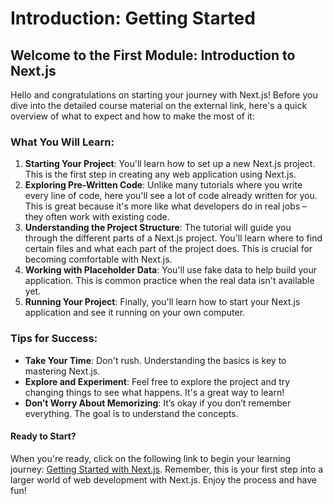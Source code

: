 # Introduction: Getting Started

## Welcome to the First Module: Introduction to Next.js

Hello and congratulations on starting your journey with Next.js! Before you dive into the detailed course material on the external link, here's a quick overview of what to expect and how to make the most of it:

### What You Will Learn:

1. __Starting Your Project__: You'll learn how to set up a new Next.js project. This is the first step in creating any web application using Next.js.
2. __Exploring Pre-Written Code__: Unlike many tutorials where you write every line of code, here you'll see a lot of code already written for you. This is great because it's more like what developers do in real jobs – they often work with existing code.
3. __Understanding the Project Structure__: The tutorial will guide you through the different parts of a Next.js project. You'll learn where to find certain files and what each part of the project does. This is crucial for becoming comfortable with Next.js.
4. __Working with Placeholder Data__: You'll use fake data to help build your application. This is common practice when the real data isn't available yet.
5. __Running Your Project__: Finally, you'll learn how to start your Next.js application and see it running on your own computer.

### Tips for Success:

- __Take Your Time__: Don't rush. Understanding the basics is key to mastering Next.js.
- __Explore and Experiment__: Feel free to explore the project and try changing things to see what happens. It's a great way to learn!
- __Don’t Worry About Memorizing__: It’s okay if you don’t remember everything. The goal is to understand the concepts.

#### Ready to Start?

When you're ready, click on the following link to begin your learning journey: [Getting Started with Next.js](https://nextjs.org/learn/dashboard-app/getting-started). Remember, this is your first step into a larger world of web development with Next.js. Enjoy the process and have fun!
